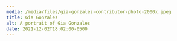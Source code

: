 ```yaml
---
media: /media/files/gia-gonzalez-contributor-photo-2000x.jpeg
title: Gia Gonzales
alt: A portrait of Gia Gonzales
date: 2021-12-02T18:02:00-0500
---
```

